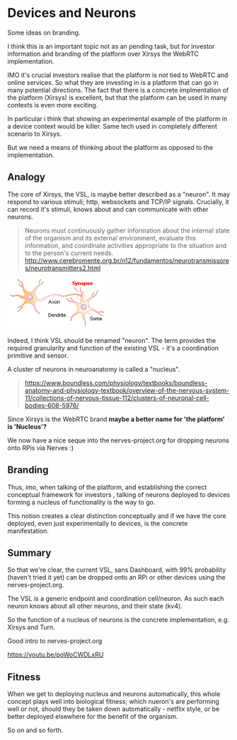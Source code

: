 # Devices and Neurons

Some ideas on branding.

I think this is an important topic not as an pending task, but for investor information and branding of the platform over Xirsys the WebRTC implementation.

IMO it's crucial investors realise that the platform is not tied to WebRTC and online services. So what they are investing in is a platform that can go in many potential directions. The fact that there is a concrete implmentation of the platform (Xirsys) is excellent, but that the platform can be used in many contexts is even more exciting.

In particular i think that showing an experimental example of the platform in a device context would be  killer. Same tech used in completely different scenario to Xirsys.

But we need a means of thinking about the platform as opposed to the implementation.

## Analogy

The core of Xirsys, the VSL, is maybe better described as a "neuron". It may respond to various stimuli; http, websockets and TCP/IP signals. Crucially, it can record it's stimuli, knows about and can communicate with other neurons.

> Neurons must continuously gather information about the internal state of the organism and its external environment, evaluate this information, and coordinate activities appropriate to the situation and to the person's current needs.
> http://www.cerebromente.org.br/n12/fundamentos/neurotransmissores/neurotransmitters2.html

![](/neuron.gif)

Indeed, I think VSL should be renamed "neuron". The term provides the required granularity and function of the existing VSL - it's a coordination primitive and sensor.

A cluster of neurons in neuroanatomy is called a "nucleus".

> https://www.boundless.com/physiology/textbooks/boundless-anatomy-and-physiology-textbook/overview-of-the-nervous-system-11/collections-of-nervous-tissue-112/clusters-of-neuronal-cell-bodies-608-5976/

Since Xirsys is the WebRTC brand **maybe a better name for 'the platform' is 'Nucleus'?**

We now have a nice seque into the nerves-project.org for dropping neurons onto RPis via Nerves :)

## Branding

Thus, imo, when talking of the platform, and establishing the correct conceptual framework for investors , talking of neurons deployed to devices forming a nucleus of functionality is the way to go.

This notion creates a clear distinction conceptually and if we have the core deployed, even just experimentally to devices, is the concrete manifestation.

## Summary

So that we're clear, the current VSL, sans Dashboard, with 99% probability (haven't tried it yet) can be dropped onto an RPi or other devices using the nerves-project.org.

The VSL is a generic endpoint and coordination cell/neuron. As such each neuron knows about all other neurons, and their state (kv4).

So the function of a nucleus of neurons is the concrete implementation, e.g. Xirsys and Turn.

Good intro to nerves-project.org

https://youtu.be/poWoCWDLxRU

## Fitness

When we get to deploying nucleus and neurons automatically, this whole concept plays well into biological fitness; which nueron's are performing well or not, should they be taken down automatically - netflix style, or be better deployed elsewhere for the benefit of the organism.

So on and so forth.






